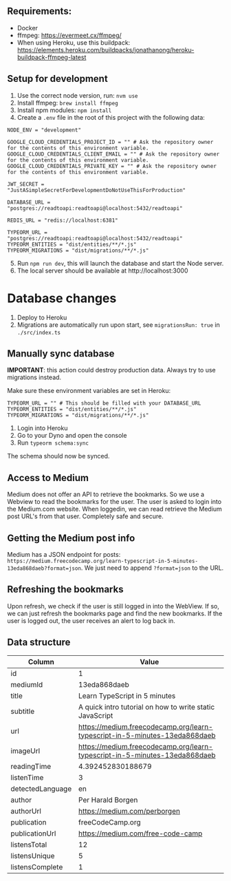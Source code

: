 ## Requirements:
- Docker
- ffmpeg: https://evermeet.cx/ffmpeg/
- When using Heroku, use this buildpack: https://elements.heroku.com/buildpacks/jonathanong/heroku-buildpack-ffmpeg-latest

## Setup for development
1. Use the correct node version, run: `nvm use`
2. Install ffmpeg: `brew install ffmpeg`
3. Install npm modules: `npm install`
4. Create a `.env` file in the root of this project with the following data:
```
NODE_ENV = "development"

GOOGLE_CLOUD_CREDENTIALS_PROJECT_ID = "" # Ask the repository owner for the contents of this environment variable.
GOOGLE_CLOUD_CREDENTIALS_CLIENT_EMAIL = "" # Ask the repository owner for the contents of this environment variable.
GOOGLE_CLOUD_CREDENTIALS_PRIVATE_KEY = "" # Ask the repository owner for the contents of this environment variable.

JWT_SECRET = "JustASimpleSecretForDevelopmentDoNotUseThisForProduction"

DATABASE_URL = "postgres://readtoapi:readtoapi@localhost:5432/readtoapi"

REDIS_URL = "redis://localhost:6381"

TYPEORM_URL = "postgres://readtoapi:readtoapi@localhost:5432/readtoapi"
TYPEORM_ENTITIES = "dist/entities/**/*.js"
TYPEORM_MIGRATIONS = "dist/migrations/**/*.js"
```
5. Run `npm run dev`, this will launch the database and start the Node server.
6. The local server should be available at http://localhost:3000

# Database changes
1. Deploy to Heroku
2. Migrations are automatically run upon start, see `migrationsRun: true` in `./src/index.ts`

## Manually sync database

**IMPORTANT**: this action could destroy production data. Always try to use migrations instead.

Make sure these environment variables are set in Heroku:
```
TYPEORM_URL = "" # This should be filled with your DATABASE_URL
TYPEORM_ENTITIES = "dist/entities/**/*.js"
TYPEORM_MIGRATIONS = "dist/migrations/**/*.js"
```

1. Login into Heroku
2. Go to your Dyno and open the console
3. Run `typeorm schema:sync`

The schema should now be synced.

## Access to Medium
Medium does not offer an API to retrieve the bookmarks. So we use a Webview to read the bookmarks for the user. The user is asked to login into the Medium.com website. When loggedin, we can read retrieve the Medium post URL's from that user. Completely safe and secure.

## Getting the Medium post info
Medium has a JSON endpoint for posts: `https://medium.freecodecamp.org/learn-typescript-in-5-minutes-13eda868daeb?format=json`. We just need to append `?format=json` to the URL.

## Refreshing the bookmarks
Upon refresh, we check if the user is still logged in into the WebView.
If so, we can just refresh the bookmarks page and find the new bookmarks.
If the user is logged out, the user receives an alert to log back in.

## Data structure
| Column | Value |
| - | - |
| id | 1 |
| mediumId | 13eda868daeb |
| title | Learn TypeScript in 5 minutes |
| subtitle | A quick intro tutorial on how to write static JavaScript |
| url | https://medium.freecodecamp.org/learn-typescript-in-5-minutes-13eda868daeb |
| imageUrl | https://medium.freecodecamp.org/learn-typescript-in-5-minutes-13eda868daeb |
| readingTime | 4.392452830188679 |
| listenTime | 3 |
| detectedLanguage | en |
| author | Per Harald Borgen |
| authorUrl | https://medium.com/perborgen |
| publication | freeCodeCamp.org |
| publicationUrl | https://medium.com/free-code-camp |
| listensTotal | 12 |
| listensUnique | 5 |
| listensComplete | 1 |
